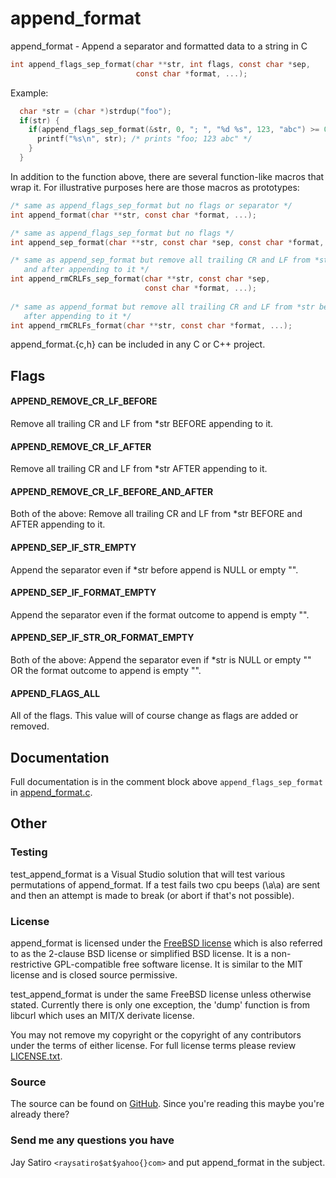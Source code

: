 append_format
=============

append_format - Append a separator and formatted data to a string in C

```c
int append_flags_sep_format(char **str, int flags, const char *sep,
                            const char *format, ...);
```

Example:
```c
  char *str = (char *)strdup("foo");
  if(str) {
    if(append_flags_sep_format(&str, 0, "; ", "%d %s", 123, "abc") >= 0) {
      printf("%s\n", str); /* prints "foo; 123 abc" */
    }
  }
```

In addition to the function above, there are several function-like macros that
wrap it. For illustrative purposes here are those macros as prototypes:

```c
/* same as append_flags_sep_format but no flags or separator */
int append_format(char **str, const char *format, ...);

/* same as append_flags_sep_format but no flags */
int append_sep_format(char **str, const char *sep, const char *format, ...);

/* same as append_sep_format but remove all trailing CR and LF from *str before
   and after appending to it */
int append_rmCRLFs_sep_format(char **str, const char *sep,
                              const char *format, ...);
                              
/* same as append_format but remove all trailing CR and LF from *str before and
   after appending to it */
int append_rmCRLFs_format(char **str, const char *format, ...);
```

append_format.{c,h} can be included in any C or C++ project.


Flags
-----

#### APPEND_REMOVE_CR_LF_BEFORE
Remove all trailing CR and LF from *str BEFORE appending to it.

#### APPEND_REMOVE_CR_LF_AFTER
Remove all trailing CR and LF from *str AFTER appending to it.

#### APPEND_REMOVE_CR_LF_BEFORE_AND_AFTER
Both of the above: Remove all trailing CR and LF from *str BEFORE and AFTER
appending to it.

#### APPEND_SEP_IF_STR_EMPTY
Append the separator even if *str before append is NULL or empty "".

#### APPEND_SEP_IF_FORMAT_EMPTY
Append the separator even if the format outcome to append is empty "".

#### APPEND_SEP_IF_STR_OR_FORMAT_EMPTY
Both of the above: Append the separator even if *str is NULL or empty "" OR the
format outcome to append is empty "".

#### APPEND_FLAGS_ALL
All of the flags. This value will of course change as flags are added or
removed.


Documentation
-------------

Full documentation is in the comment block above `append_flags_sep_format` in
[append_format.c](https://github.com/jay/append_format/blob/master/append_format.c).


Other
-----

### Testing

test_append_format is a Visual Studio solution that will test various
permutations of append_format. If a test fails two cpu beeps (\a\a) are sent
and then an attempt is made to break (or abort if that's not possible).

### License

append_format is licensed under the
[FreeBSD license](http://en.wikipedia.org/wiki/BSD_licenses#2-clause)
which is also referred to as the 2-clause BSD license or simplified BSD
license. It is a non-restrictive GPL-compatible free software license. It is
similar to the MIT license and is closed source permissive.

test_append_format is under the same FreeBSD license unless otherwise stated.
Currently there is only one exception, the 'dump' function is from libcurl
which uses an MIT/X derivate license.

You may not remove my copyright or the copyright of any contributors under the
terms of either license. For full license terms please review
[LICENSE.txt](https://github.com/jay/append_format/blob/master/LICENSE.txt).

### Source

The source can be found on [GitHub](https://github.com/jay/append_format).
Since you're reading this maybe you're already there?

### Send me any questions you have

Jay Satiro `<raysatiro$at$yahoo{}com>` and put append_format in the subject.
